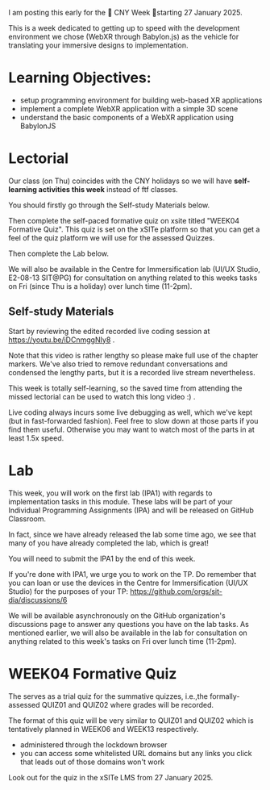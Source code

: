 I am posting this early for the 🐍 CNY Week 🍊starting 27 January 2025.

This is a week dedicated to getting up to speed with the development environment we chose (WebXR through Babylon.js) as the vehicle for translating your immersive designs to implementation.

# Learning Objectives:

- setup programming environment for building web-based XR applications
- implement a complete WebXR application with a simple 3D scene
- understand the basic components of a WebXR application using BabylonJS

# Lectorial 

Our class (on Thu) coincides with the CNY holidays so we will have **self-learning activities this week** instead of ftf classes.

You should firstly go through the Self-study Materials below.

Then complete the self-paced formative quiz on xsite titled "WEEK04 Formative Quiz". This quiz is set on the xSITe platform so that you can get a feel of the quiz platform we will use for the assessed Quizzes.

Then complete the Lab below.

We will also be available in the Centre for Immersification lab (UI/UX Studio, E2-08-13 SIT@PG) for consultation on anything related to this weeks tasks on Fri (since Thu is a holiday) over lunch time (11-2pm).

## Self-study Materials

Start by reviewing the edited recorded live coding session at https://youtu.be/iDCnmggNIy8 . 

Note that this video is rather lengthy so please make full use of the chapter markers. We've also tried to remove redundant conversations and condensed the lengthy parts, but it is a recorded live stream nevertheless. 

This week is totally self-learning, so the saved time from attending the missed lectorial can be used to watch this long video :) .

Live coding always incurs some live debugging as well, which we've kept (but in fast-forwarded fashion). Feel free to slow down at those parts if you find them useful. Otherwise you may want to watch most of the parts in at least 1.5x speed.

# Lab

This week, you will work on the first lab (IPA1) with regards to implementation tasks in this module. These labs will be part of your Individual Programming Assignments (IPA) and will be released on GitHub Classroom.

In fact, since we have already released the lab some time ago, we see that many of you have already completed the lab, which is great!

You will need to submit the IPA1 by the end of this week.

If you're done with IPA1, we urge you to work on the TP. Do remember that you can loan or use the devices in the Centre for Immersification (UI/UX Studio) for the purposes of your TP: https://github.com/orgs/sit-dia/discussions/6

We will be available asynchronously on the GitHub organization's discussions page to answer any questions you have on the lab tasks. As mentioned earlier, we will also be available in the lab for consultation on anything related to this week's tasks on Fri over lunch time (11-2pm).

# WEEK04 Formative Quiz

The serves as a trial quiz for the summative quizzes, i.e.,the formally-assessed QUIZ01 and QUIZ02 where grades will be recorded.

The format of this quiz will be very similar to QUIZ01 and QUIZ02 which is tentatively planned in WEEK06 and WEEK13 respectively.
- administered through the lockdown browser
- you can access some whitelisted URL domains but any links you click that leads out of those domains won't work

Look out for the quiz in the xSITe LMS from 27 January 2025.